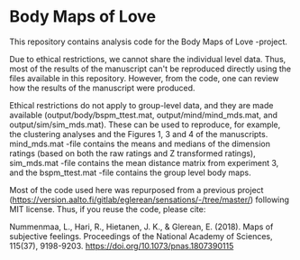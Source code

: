 # Body Maps of Love
This repository contains analysis code for the Body Maps of Love -project.

Due to ethical restrictions, we cannot share the individual level data. Thus, most of the results of the manuscript can't be reproduced directly using the files available in this repository. However, from the code, one can review how the results of the manuscript were produced. 

Ethical restrictions do not apply to group-level data, and they are made available (output/body/bspm_ttest.mat, output/mind/mind_mds.mat, and output/sim/sim_mds.mat). These can be used to reproduce, for example, the clustering analyses and the Figures 1, 3 and 4 of the manuscripts. mind_mds.mat -file contains the means and medians of the dimension ratings (based on both the raw ratings and Z transformed ratings), sim_mds.mat -file contains the mean distance matrix from experiment 3, and the bspm_ttest.mat -file contains the group level body maps.

Most of the code used here was repurposed from a previous project (https://version.aalto.fi/gitlab/eglerean/sensations/-/tree/master/) following MIT license. Thus, if you reuse the code, please cite:

Nummenmaa, L., Hari, R., Hietanen, J. K., & Glerean, E. (2018). Maps of subjective feelings. Proceedings of the National Academy of Sciences, 115(37), 9198-9203. https://doi.org/10.1073/pnas.1807390115
